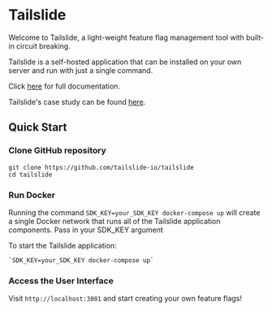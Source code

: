 # Tailslide

Welcome to Tailslide, a light-weight feature flag management tool with built-in circuit breaking.

Tailslide is a self-hosted application that can be installed on your own server and run with just a single command.

Click [here](https://github.com/tailslide-io/documentation) for full documentation.

Tailslide's case study can be found [here](https://tailslide-io.github.io//).

## Quick Start
### Clone GitHub repository
```
git clone https://github.com/tailslide-io/tailslide
cd tailslide
```

### Run Docker
Running the command `SDK_KEY=your_SDK_KEY docker-compose up` will create a single Docker network that runs all of the Tailslide application components. Pass in your SDK_KEY argument

To start the Tailslide application:
```
`SDK_KEY=your_SDK_KEY docker-compose up`
```

### Access the User Interface
Visit `http://localhost:3001` and start creating your own feature flags!